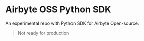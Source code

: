 # Airbyte OSS Python SDK

An experimental repo with Python SDK for Airbyte Open-source.

> Not ready for production
